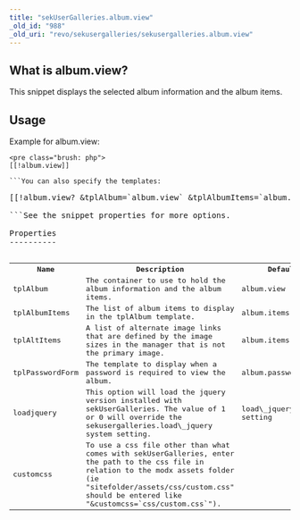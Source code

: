 ```yaml
---
title: "sekUserGalleries.album.view"
_old_id: "988"
_old_uri: "revo/sekusergalleries/sekusergalleries.album.view"
---
```


What is album.view?
-------------------

This snippet displays the selected album information and the album items.

Usage
-----

Example for album.view:

```
<pre class="brush: php">
[[!album.view]]

```You can also specify the templates:

```
<pre class="brush: php">
[[!album.view? &tplAlbum=`album.view` &tplAlbumItems=`album.items.list`]]

```See the snippet properties for more options.

Properties
----------

<table><tbody><tr><th>Name</th><th>Description   
</th><th>Default   
</th><th>Version   
</th></tr><tr><td>tplAlbum</td><td>The container to use to hold the album information and the album items.   
</td><td>album.view</td><td>>0.0.1</td></tr><tr><td>tplAlbumItems</td><td>The list of album items to display in the tplAlbum template.   
</td><td>album.items.list</td><td>>0.0.1</td></tr><tr><td>tplAltItems</td><td>A list of alternate image links that are defined by the image sizes in the manager that is not the primary image.   
</td><td>album.items.alt</td><td>>0.0.1</td></tr><tr><td>tplPasswordForm</td><td>The template to display when a password is required to view the album.   
</td><td>album.password.form</td><td>>0.0.1</td></tr><tr><td>loadjquery</td><td>This option will load the jquery version installed with sekUserGalleries. The value of 1 or 0 will override the sekusergalleries.load\_jquery system setting.   
</td><td>load\_jquery system setting</td><td>>0.0.3</td></tr><tr><td>customcss</td><td>To use a css file other than what comes with sekUserGalleries, enter the path to the css file in relation to the modx assets folder (ie "sitefolder/assets/css/custom.css" should be entered like "&customcss=`css/custom.css`").</td><td> </td><td>>0.0.3</td></tr></tbody></table>